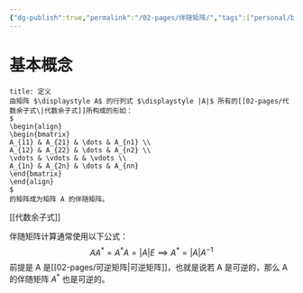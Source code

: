 ```yaml
---
{"dg-publish":true,"permalink":"/02-pages/伴随矩阵/","tags":["personal/blog","线性代数/矩阵"]}
---
```


# 基本概念
```ad-note
title: 定义
由矩阵 $\displaystyle A$ 的行列式 $\displaystyle |A|$ 所有的[[02-pages/代数余子式\|代数余子式]]所构成的形如：
$
\begin{align}
\begin{bmatrix}
A_{11} & A_{21} & \dots & A_{n1} \\
A_{12} & A_{22} & \dots & A_{n2} \\
\vdots & \vdots & & \vdots \\
A_{1n} & A_{2n} & \dots & A_{nn}
\end{bmatrix}
\end{align}
$
的矩阵成为矩阵 A 的伴随矩阵。
```
[[代数余子式]]

伴随矩阵计算通常使用以下公式：
$$
AA^{*} = A^{*}A = \lvert A \rvert E \implies A^{*} = \lvert A \rvert A^{-1}
$$
前提是 A 是[[02-pages/可逆矩阵\|可逆矩阵]]，也就是说若 A 是可逆的，那么 A 的伴随矩阵 $\displaystyle A^{*}$ 也是可逆的。



